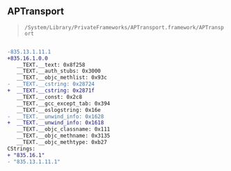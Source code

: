 ## APTransport

> `/System/Library/PrivateFrameworks/APTransport.framework/APTransport`

```diff

-835.13.1.11.1
+835.16.1.0.0
   __TEXT.__text: 0x8f258
   __TEXT.__auth_stubs: 0x3000
   __TEXT.__objc_methlist: 0x93c
-  __TEXT.__cstring: 0x28724
+  __TEXT.__cstring: 0x2871f
   __TEXT.__const: 0x2c8
   __TEXT.__gcc_except_tab: 0x394
   __TEXT.__oslogstring: 0x16e
-  __TEXT.__unwind_info: 0x1628
+  __TEXT.__unwind_info: 0x1618
   __TEXT.__objc_classname: 0x111
   __TEXT.__objc_methname: 0x3135
   __TEXT.__objc_methtype: 0xb27
CStrings:
+ "835.16.1"
- "835.13.1.11.1"

```
